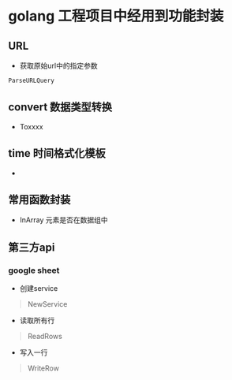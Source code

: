 # golang 工程项目中经用到功能封装

## URL
- 获取原始url中的指定参数
```go
ParseURLQuery
```
## convert 数据类型转换
- Toxxxx

## time 时间格式化模板
- 

## 常用函数封装
- InArray 元素是否在数据组中

## 第三方api 
### google sheet
- 创建service 
> NewService
- 读取所有行
> ReadRows
- 写入一行
> WriteRow
